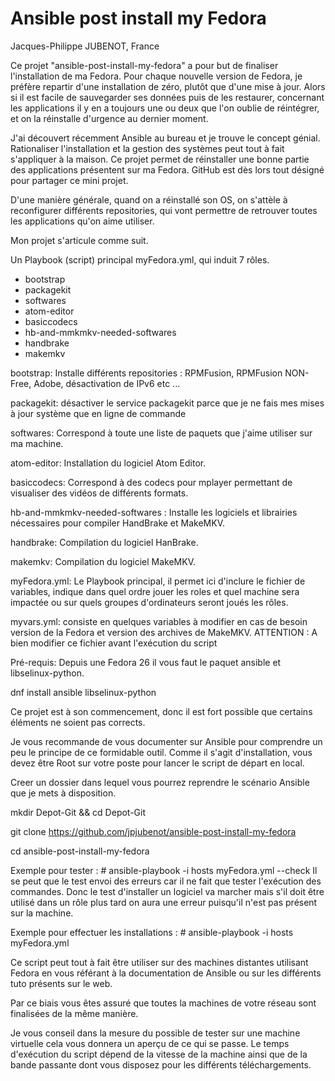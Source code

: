 # Ansible post install my Fedora
Jacques-Philippe JUBENOT, France

Ce projet "ansible-post-install-my-fedora" a pour but de finaliser l'installation
de ma Fedora.
Pour chaque nouvelle version de Fedora, je préfère repartir d'une installation de
zéro, plutôt que d'une mise à jour.
Alors si il est facile de sauvegarder ses données puis de les restaurer, concernant
les applications il y en a toujours une ou deux que l'on oublie de réintégrer,
et on la réinstalle d'urgence au dernier moment.

J'ai découvert récemment Ansible au bureau et je trouve le concept génial.
Rationaliser l'installation et la gestion des systèmes peut tout à fait
s'appliquer à la maison.
Ce projet permet de réinstaller une bonne partie des applications présentent
sur ma Fedora.
GitHub est dès lors tout désigné pour partager ce mini projet.

D'une manière générale, quand on a réinstallé son OS, on s'attèle à reconfigurer
différents repositories, qui vont permettre de retrouver toutes les applications
qu'on aime utiliser.

Mon projet s'articule comme suit.

Un Playbook (script) principal myFedora.yml, qui induit 7 rôles.
- bootstrap
- packagekit
- softwares
- atom-editor
- basiccodecs
- hb-and-mmkmkv-needed-softwares
- handbrake
- makemkv

bootstrap: Installe différents repositories : RPMFusion, RPMFusion NON-Free, Adobe,
désactivation de IPv6 etc ...

packagekit: désactiver le service packagekit parce que je ne fais mes mises à jour
système que en ligne de commande

softwares: Correspond à toute une liste de paquets que j'aime utiliser sur ma
machine.

atom-editor: Installation du logiciel Atom Editor.

basiccodecs: Correspond à des codecs pour mplayer permettant de visualiser des
vidéos de différents formats.

hb-and-mmkmkv-needed-softwares : Installe les logiciels et librairies nécessaires
pour compiler HandBrake et MakeMKV.

handbrake: Compilation du logiciel HanBrake.

makemkv: Compilation du logiciel MakeMKV.

myFedora.yml: Le Playbook principal, il permet ici d'inclure le fichier de variables,
indique dans quel ordre jouer les roles et quel machine sera impactée ou sur
quels groupes d'ordinateurs seront joués les rôles.

myvars.yml: consiste en quelques variables à modifier en cas de besoin version de
la Fedora et version des archives de MakeMKV.
ATTENTION : A bien modifier ce fichier avant l'exécution du script


Pré-requis:
Depuis une Fedora 26 il vous faut le paquet ansible et libselinux-python.

dnf install ansible libselinux-python

Ce projet est à son commencement, donc il est fort possible que certains éléments
ne soient pas corrects.

Je vous recommande de vous documenter sur Ansible pour comprendre un peu le
principe de ce formidable outil.
Comme il s'agit d'installation, vous devez être Root sur votre poste pour lancer
le script de départ en local.

Creer un dossier dans lequel vous pourrez reprendre le scénario Ansible que je
mets à disposition.

mkdir Depot-Git && cd Depot-Git

git clone https://github.com/jpjubenot/ansible-post-install-my-fedora

cd ansible-post-install-my-fedora

Exemple pour tester : # ansible-playbook -i hosts myFedora.yml --check
Il se peut que le test envoi des erreurs car il ne fait que tester l'exécution
des commandes.
Donc le test d'installer un logiciel va marcher mais s'il doit être utilisé dans
un rôle plus tard on aura une erreur puisqu'il n'est pas présent sur la machine.

Exemple pour effectuer les installations : # ansible-playbook  -i hosts myFedora.yml

Ce script peut tout à fait être utiliser sur des machines distantes utilisant
Fedora en vous référant à la documentation de Ansible ou sur les différents tuto
présents sur le web.

Par ce biais vous êtes assuré que toutes la machines de votre réseau sont
finalisées de la même manière.

Je vous conseil dans la mesure du possible de tester sur une machine virtuelle
cela vous donnera un aperçu de ce qui se passe.
Le temps d'exécution du script dépend de la vitesse de la machine ainsi que de
la bande passante dont vous disposez pour les différents téléchargements.
